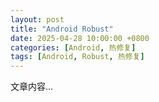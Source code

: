 ```yaml
---
layout: post
title: "Android Robust"
date: 2025-04-28 10:00:00 +0800
categories: [Android, 热修复]
tags: [Android, Robust, 热修复]
---
```


文章内容...